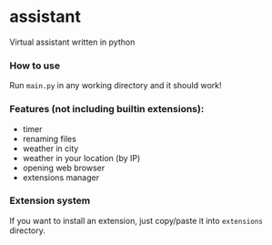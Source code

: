 # assistant
Virtual assistant written in python

### How to use

Run `main.py` in any working directory and it should work!

### Features (not including builtin extensions):
- timer
- renaming files
- weather in city
- weather in your location (by IP)
- opening web browser
- extensions manager

### Extension system

If you want to install an extension, just copy/paste it into `extensions` directory.
